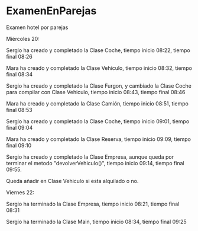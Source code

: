 # ExamenEnParejas
Examen hotel por parejas

Miércoles 20:

Sergio ha creado y completado la Clase Coche, tiempo inicio 08:22, tiempo final 08:26

Mara ha creado y completado la Clase Vehículo, tiempo inicio 08:32, tiempo final 08:34

Sergio ha creado y completado la Clase Furgon, y cambiado la Clase Coche para compilar con Clase Vehiculo, tiempo inicio 08:43, tiempo final 08:46

Mara ha creado y completado la Clase Camión, tiempo inicio 08:51, tiempo final 08:53

Sergio ha creado y completado la Clase Coche, tiempo inicio 09:01, tiempo final 09:04

Mara ha creado y completado la Clase Reserva, tiempo inicio 09:09, tiempo final 09:10

Sergio ha creado y completado la Clase Empresa, aunque queda por terminar el metodo "devolverVehiculo()", tiempo inicio 09:14, tiempo final 09:55.

Queda añadir en Clase Vehiculo si esta alquilado o no.


Viernes 22:

Sergio ha terminado la Clase Empresa, tiempo inicio 08:21, tiempo final 08:31

Sergio ha terminado la Clase Main, tiempo inicio 08:34, tiempo final 09:25
